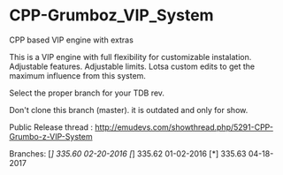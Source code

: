 # CPP-Grumboz_VIP_System
CPP based VIP engine with extras

This is a VIP engine with full flexibility for customizable instalation.
Adjustable features.
Adjustable limits.
Lotsa custom edits to get the maximum influence from this system.

Select the proper branch for your TDB rev.

Don't clone this branch (master). it is outdated and only for show. 


Public Release thread : http://emudevs.com/showthread.php/5291-CPP-Grumbo-z-VIP-System

Branches:
[*] 335.60 02-20-2016
[*] 335.62 01-02-2016
[*] 335.63 04-18-2017

